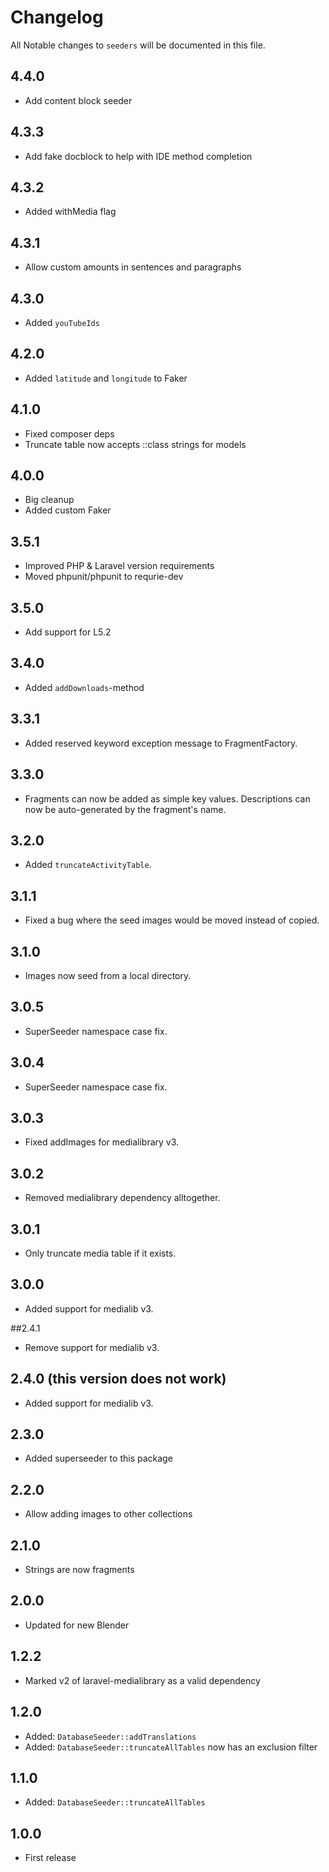 # Changelog

All Notable changes to `seeders` will be documented in this file.

## 4.4.0
- Add content block seeder

## 4.3.3
- Add fake docblock to help with IDE method completion

## 4.3.2
- Added withMedia flag

## 4.3.1
- Allow custom amounts in sentences and paragraphs

## 4.3.0
- Added `youTubeIds`

## 4.2.0
- Added `latitude` and `longitude` to Faker

## 4.1.0
- Fixed composer deps
- Truncate table now accepts ::class strings for models

## 4.0.0
- Big cleanup
- Added custom Faker

## 3.5.1
- Improved PHP & Laravel version requirements
- Moved phpunit/phpunit to requrie-dev

## 3.5.0
- Add support for L5.2

## 3.4.0
- Added `addDownloads`-method

## 3.3.1
- Added reserved keyword exception message to FragmentFactory.

## 3.3.0
- Fragments can now be added as simple key values. Descriptions can now be auto-generated by the fragment's name.

## 3.2.0
- Added `truncateActivityTable`.

## 3.1.1
- Fixed a bug where the seed images would be moved instead of copied.
 
## 3.1.0
- Images now seed from a local directory.

## 3.0.5
- SuperSeeder namespace case fix.

## 3.0.4
- SuperSeeder namespace case fix.

## 3.0.3
- Fixed addImages for medialibrary v3.

## 3.0.2
- Removed medialibrary dependency alltogether.

## 3.0.1
- Only truncate media table if it exists.

## 3.0.0
- Added support for medialib v3. 

##2.4.1
- Remove support for medialib v3.

## 2.4.0 (this version does not work)
- Added support for medialib v3. 

## 2.3.0
- Added superseeder to this package

## 2.2.0
- Allow adding images to other collections

## 2.1.0
- Strings are now fragments

## 2.0.0
- Updated for new Blender

## 1.2.2
- Marked v2 of laravel-medialibrary as a valid dependency

## 1.2.0
- Added: `DatabaseSeeder::addTranslations`
- Added: `DatabaseSeeder::truncateAllTables` now has an exclusion filter

## 1.1.0
- Added: `DatabaseSeeder::truncateAllTables`

## 1.0.0
- First release
